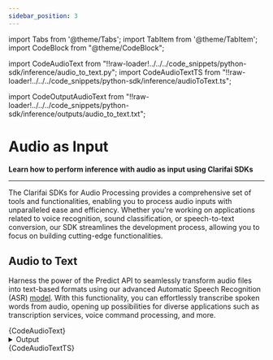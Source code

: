 ```yaml
---
sidebar_position: 3
---
```


import Tabs from '@theme/Tabs';
import TabItem from '@theme/TabItem';
import CodeBlock from "@theme/CodeBlock";


import CodeAudioText from "!!raw-loader!../../../code_snippets/python-sdk/inference/audio_to_text.py";
import CodeAudioTextTS from "!!raw-loader!../../../code_snippets/python-sdk/inference/audioToText.ts";



import CodeOutputAudioText from "!!raw-loader!../../../code_snippets/python-sdk/inference/outputs/audio_to_text.txt";

# Audio as Input

**Learn how to perform inference with audio as input using Clarifai SDKs**
<hr />

The Clarifai SDKs for Audio Processing provides a comprehensive set of tools and functionalities, enabling you to process audio inputs with unparalleled ease and efficiency. Whether you're working on applications related to voice recognition, sound classification, or speech-to-text conversion, our SDK streamlines the development process, allowing you to focus on building cutting-edge functionalities.


## Audio to Text

Harness the power of the Predict API to seamlessly transform audio files into text-based formats using our advanced Automatic Speech Recognition (ASR) [model](https://clarifai.com/explore/models?page=1&perPage=24&filterData=%5B%7B%22field%22%3A%22model_type_id%22%2C%22value%22%3A%5B%22audio-to-text%22%5D%7D%5D). With this functionality, you can effortlessly transcribe spoken words from audio, opening up possibilities for diverse applications such as transcription services, voice command processing, and more.

<Tabs>
<TabItem value="python" label="Python">
    <CodeBlock className="language-python">{CodeAudioText}</CodeBlock>
    <details>
  <summary>Output</summary>
    <CodeBlock className="language-text">{CodeOutputAudioText}</CodeBlock>
</details>
</TabItem>
<TabItem value="typescript" label="Typescript">
    <CodeBlock className="language-typescript">{CodeAudioTextTS}</CodeBlock>
</TabItem>
</Tabs>


